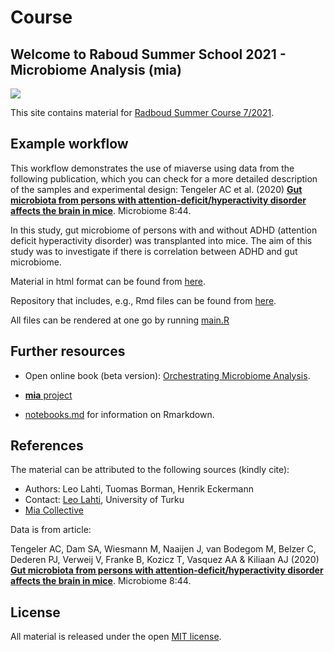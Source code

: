 # Course

## Welcome to Raboud Summer School 2021 - Microbiome Analysis (mia)

![](https://user-images.githubusercontent.com/60338854/121848694-1072a480-ccf3-11eb-9af2-7fdefd8d1794.png)

This site contains material for [Radboud Summer Course 7/2021](https://www.ru.nl/radboudsummerschool/courses/2021/brain-bacteria-behaviour/).

## Example workflow

This workflow demonstrates the use of miaverse using data from the
following publication, which you can check for a more detailed
description of the samples and experimental design: Tengeler AC et al. (2020) [**Gut
microbiota from persons with attention-deficit/hyperactivity disorder
affects the brain in
mice**](https://doi.org/10.1186/s40168-020-00816-x). Microbiome 8:44.

In this study, gut microbiome of persons with and without ADHD (attention deficit 
hyperactivity disorder) was transplanted into mice. The aim of this study was to 
investigate if there is correlation between ADHD and gut microbiome.


Material in html format can be found from [here](https://microbiome.github.io/course_2021_radboud/).

Repository that includes, e.g., Rmd files can be found from [here](https://github.com/microbiome/course_2021_radboud).

All files can be rendered at one go by running [main.R](main.R)

## Further resources

 * Open online book (beta version):
   [Orchestrating Microbiome Analysis](https://microbiome.github.io/OMA).

 * [**mia** project](https://microbiome.github.io)

 * [notebooks.md](notebooks.md) for information on Rmarkdown.


## References 

The material can be attributed to the following sources (kindly cite):

 * Authors: Leo Lahti, Tuomas Borman, Henrik Eckermann
 * Contact: [Leo Lahti](http://datascience.utu.fi), University of Turku 
 * [Mia Collective](https://microbiome.github.io)
 
Data is from article:

Tengeler AC, Dam SA, Wiesmann M, Naaijen J, van Bodegom M, 
Belzer C, Dederen PJ, Verweij V, Franke B, Kozicz T, Vasquez AA & Kiliaan AJ (2020)
[**Gut microbiota from persons with attention-deficit/hyperactivity disorder affects the brain in mice**](https://doi.org/10.1186/s40168-020-00816-x).
Microbiome 8:44. 

## License

All material is released under the open [MIT license](LICENSE).



